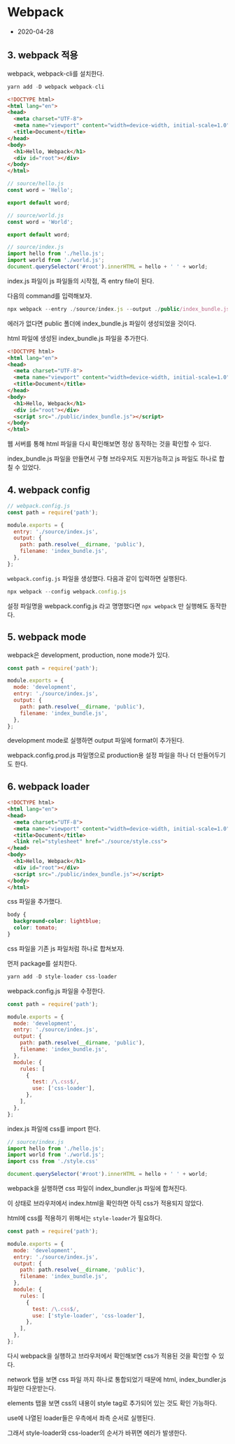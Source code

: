 # Webpack

- 2020-04-28

## 3. webpack 적용

webpack, webpack-cli를 설치한다.

```js
yarn add -D webpack webpack-cli
```

```html
<!DOCTYPE html>
<html lang="en">
<head>
  <meta charset="UTF-8">
  <meta name="viewport" content="width=device-width, initial-scale=1.0">
  <title>Document</title>
</head>
<body>
  <h1>Hello, Webpack</h1>
  <div id="root"></div>
</body>
</html>
```

```js
// source/hello.js
const word = 'Hello';

export default word;
```

```js
// source/world.js
const word = 'World';

export default word;
```

```js
// source/index.js
import hello from './hello.js';
import world from './world.js';
document.querySelector('#root').innerHTML = hello + ' ' + world;
```

index.js 파일이 js 파일들의 시작점, 즉 entry file이 된다.

다음의 command를 입력해보자.

```js
npx webpack --entry ./source/index.js --output ./public/index_bundle.js
```

에러가 없다면 public 폴더에 index_bundle.js 파일이 생성되었을 것이다.

html 파일에 생성된 index_bundle.js 파일을 추가한다.

```html
<!DOCTYPE html>
<html lang="en">
<head>
  <meta charset="UTF-8">
  <meta name="viewport" content="width=device-width, initial-scale=1.0">
  <title>Document</title>
</head>
<body>
  <h1>Hello, Webpack</h1>
  <div id="root"></div>
  <script src="./public/index_bundle.js"></script>
</body>
</html>
```

웹 서버를 통해 html 파일을 다시 확인해보면 정상 동작하는 것을 확인할 수 있다.

index_bundle.js 파일을 만들면서 구형 브라우저도 지원가능하고 js 파일도 하나로 합칠 수 있었다.

## 4. webpack config

```js
// webpack.config.js
const path = require('path');

module.exports = {
  entry: './source/index.js',
  output: {
    path: path.resolve(__dirname, 'public'),
    filename: 'index_bundle.js',
  },
};
```

`webpack.config.js` 파일을 생성했다. 다음과 같이 입력하면 실행된다.

```js
npx webpack --config webpack.config.js
```

설정 파일명을 webpack.config.js 라고 명명했다면 `npx webpack` 만 실행해도 동작한다.

## 5. webpack mode

webpack은 development, production, none mode가 있다.

```js
const path = require('path');

module.exports = {
  mode: 'development',
  entry: './source/index.js',
  output: {
    path: path.resolve(__dirname, 'public'),
    filename: 'index_bundle.js',
  },
};
```

development mode로 실행하면 output 파일에 format이 추가된다.

webpack.config.prod.js 파일명으로 production용 설정 파일을 하나 더 만들어두기도 한다.

## 6. webpack loader

```html
<!DOCTYPE html>
<html lang="en">
<head>
  <meta charset="UTF-8">
  <meta name="viewport" content="width=device-width, initial-scale=1.0">
  <title>Document</title>
  <link rel="stylesheet" href="./source/style.css">
</head>
<body>
  <h1>Hello, Webpack</h1>
  <div id="root"></div>
  <script src="./public/index_bundle.js"></script>
</body>
</html>
```

css 파일을 추가했다.

```css
body {
  background-color: lightblue;
  color: tomato;
}
```

css 파일을 기존 js 파일처럼 하나로 합쳐보자.

먼저 package를 설치한다.

```js
yarn add -D style-loader css-loader
```

webpack.config.js 파일을 수정한다.

```js
const path = require('path');

module.exports = {
  mode: 'development',
  entry: './source/index.js',
  output: {
    path: path.resolve(__dirname, 'public'),
    filename: 'index_bundle.js',
  },
  module: {
    rules: [
      {
        test: /\.css$/,
        use: ['css-loader'],
      },
    ],
  },
};
```

index.js 파일에 css를 import 한다.

```js
// source/index.js
import hello from './hello.js';
import world from './world.js';
import css from './style.css'

document.querySelector('#root').innerHTML = hello + ' ' + world;
```

webpack을 실행하면 css 파일이 index_bundler.js 파일에 합쳐진다.

이 상태로 브라우저에서 index.html을 확인하면 아직 css가 적용되지 않았다.

html에 css를 적용하기 위해서는 `style-loader`가 필요하다.

```js
const path = require('path');

module.exports = {
  mode: 'development',
  entry: './source/index.js',
  output: {
    path: path.resolve(__dirname, 'public'),
    filename: 'index_bundle.js',
  },
  module: {
    rules: [
      {
        test: /\.css$/,
        use: ['style-loader', 'css-loader'],
      },
    ],
  },
};
```

다시 webpack을 실행하고 브라우저에서 확인해보면 css가 적용된 것을 확인할 수 있다.

network 탭을 보면 css 파일 까지 하나로 통합되었기 때문에 html, index_bundler.js 파일만 다운받는다.

elements 탭을 보면 css의 내용이 style tag로 추가되어 있는 것도 확인 가능하다.

use에 나열된 loader들은 우측에서 좌측 순서로 실행된다.

그래서 style-loader와 css-loader의 순서가 바뀌면 에러가 발생한다.
